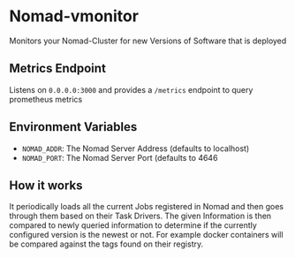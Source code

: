 # Nomad-vmonitor
Monitors your Nomad-Cluster for new Versions of Software that is deployed

## Metrics Endpoint
Listens on `0.0.0.0:3000` and provides a `/metrics` endpoint to query prometheus metrics

## Environment Variables
* `NOMAD_ADDR`: The Nomad Server Address (defaults to localhost)
* `NOMAD_PORT`: The Nomad Server Port (defaults to 4646

## How it works
It periodically loads all the current Jobs registered in Nomad and then goes through them
based on their Task Drivers. The given Information is then compared to newly queried information
to determine if the currently configured version is the newest or not.
For example docker containers will be compared against the tags found on their registry.
